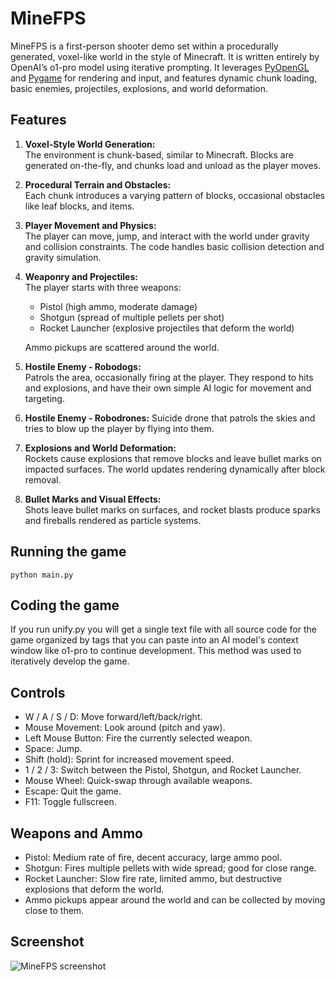 # MineFPS

MineFPS is a first-person shooter demo set within a procedurally generated, voxel-like world in the style of Minecraft.  It is written entirely by OpenAI’s o1-pro model using iterative prompting.  It leverages [PyOpenGL](https://www.google.com/search?q=PyOpenGL) and [Pygame](https://www.google.com/search?q=pygame) for rendering and input, and features dynamic chunk loading, basic enemies, projectiles, explosions, and world deformation.

## Features

1. **Voxel-Style World Generation:**  
   The environment is chunk-based, similar to Minecraft. Blocks are generated on-the-fly, and chunks load and unload as the player moves.
   
2. **Procedural Terrain and Obstacles:**  
   Each chunk introduces a varying pattern of blocks, occasional obstacles like leaf blocks, and items.

3. **Player Movement and Physics:**  
   The player can move, jump, and interact with the world under gravity and collision constraints. The code handles basic collision detection and gravity simulation.

4. **Weaponry and Projectiles:**  
   The player starts with three weapons:  
   - Pistol (high ammo, moderate damage)  
   - Shotgun (spread of multiple pellets per shot)  
   - Rocket Launcher (explosive projectiles that deform the world)  
   
   Ammo pickups are scattered around the world.

5. **Hostile Enemy - Robodogs:**  
   Patrols the area, occasionally firing at the player. They respond to hits and explosions, and have their own simple AI logic for movement and targeting.

6. **Hostile Enemy - Robodrones:**
   Suicide drone that patrols the skies and tries to blow up the player by flying into them.

7. **Explosions and World Deformation:**  
   Rockets cause explosions that remove blocks and leave bullet marks on impacted surfaces. The world updates rendering dynamically after block removal.

8. **Bullet Marks and Visual Effects:**  
   Shots leave bullet marks on surfaces, and rocket blasts produce sparks and fireballs rendered as particle systems.

## Running the game

```python main.py```

## Coding the game

If you run unify.py you will get a single text file with all source code for the game organized by tags that you can paste into an AI model's context window like o1-pro to continue development.  This method was used to iteratively develop the game.

## Controls
   - W / A / S / D: Move forward/left/back/right.
   - Mouse Movement: Look around (pitch and yaw).
   - Left Mouse Button: Fire the currently selected weapon.
   - Space: Jump.
   - Shift (hold): Sprint for increased movement speed.
   - 1 / 2 / 3: Switch between the Pistol, Shotgun, and Rocket Launcher.
   - Mouse Wheel: Quick-swap through available weapons.
   - Escape: Quit the game.
   - F11: Toggle fullscreen.

## Weapons and Ammo
   - Pistol: Medium rate of fire, decent accuracy, large ammo pool.
   - Shotgun: Fires multiple pellets with wide spread; good for close range.
   - Rocket Launcher: Slow fire rate, limited ammo, but destructive explosions that deform the world.
   - Ammo pickups appear around the world and can be collected by moving close to them.

## Screenshot
![MineFPS screenshot](MineFPS.png)